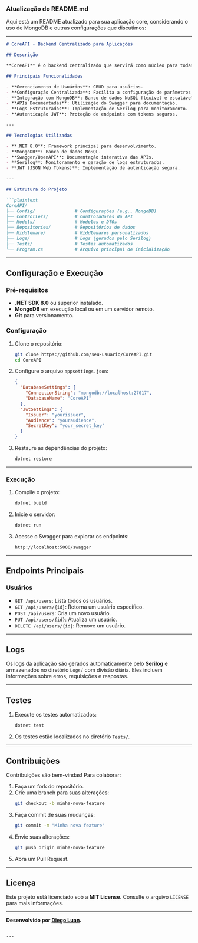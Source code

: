 ### Atualização do README.md

Aqui está um README atualizado para sua aplicação core, considerando o uso de MongoDB e outras configurações que discutimos:

---

```markdown
# CoreAPI - Backend Centralizado para Aplicações

## Descrição

**CoreAPI** é o backend centralizado que servirá como núcleo para todas as aplicações desenvolvidas. O objetivo é fornecer uma base robusta, escalável e reutilizável, que gerencie autenticação, dados e serviços de forma eficiente. A aplicação utiliza MongoDB como banco de dados e é construída com .NET 8.0.

## Principais Funcionalidades

- **Gerenciamento de Usuários**: CRUD para usuários.
- **Configuração Centralizada**: Facilita a configuração de parâmetros globais.
- **Integração com MongoDB**: Banco de dados NoSQL flexível e escalável.
- **APIs Documentadas**: Utilização do Swagger para documentação.
- **Logs Estruturados**: Implementação de Serilog para monitoramento.
- **Autenticação JWT**: Proteção de endpoints com tokens seguros.

---

## Tecnologias Utilizadas

- **.NET 8.0**: Framework principal para desenvolvimento.
- **MongoDB**: Banco de dados NoSQL.
- **Swagger/OpenAPI**: Documentação interativa das APIs.
- **Serilog**: Monitoramento e geração de logs estruturados.
- **JWT (JSON Web Tokens)**: Implementação de autenticação segura.

---

## Estrutura do Projeto

```plaintext
CoreAPI/
├── Config/               # Configurações (e.g., MongoDB)
├── Controllers/          # Controladores da API
├── Models/               # Modelos e DTOs
├── Repositories/         # Repositórios de dados
├── Middleware/           # Middlewares personalizados
├── Logs/                 # Logs (gerados pelo Serilog)
├── Tests/                # Testes automatizados
└── Program.cs            # Arquivo principal de inicialização
```

---

## Configuração e Execução

### Pré-requisitos

- **.NET SDK 8.0** ou superior instalado.
- **MongoDB** em execução local ou em um servidor remoto.
- **Git** para versionamento.

### Configuração

1. Clone o repositório:
   ```bash
   git clone https://github.com/seu-usuario/CoreAPI.git
   cd CoreAPI
   ```

2. Configure o arquivo `appsettings.json`:
   ```json
   {
     "DatabaseSettings": {
       "ConnectionString": "mongodb://localhost:27017",
       "DatabaseName": "CoreAPI"
     },
     "JwtSettings": {
       "Issuer": "yourissuer",
       "Audience": "youraudience",
       "SecretKey": "your_secret_key"
     }
   }
   ```

3. Restaure as dependências do projeto:
   ```bash
   dotnet restore
   ```

---

### Execução

1. Compile o projeto:
   ```bash
   dotnet build
   ```

2. Inicie o servidor:
   ```bash
   dotnet run
   ```

3. Acesse o Swagger para explorar os endpoints:
   ```
   http://localhost:5000/swagger
   ```

---

## Endpoints Principais

### **Usuários**

- `GET /api/users`: Lista todos os usuários.
- `GET /api/users/{id}`: Retorna um usuário específico.
- `POST /api/users`: Cria um novo usuário.
- `PUT /api/users/{id}`: Atualiza um usuário.
- `DELETE /api/users/{id}`: Remove um usuário.

---

## Logs

Os logs da aplicação são gerados automaticamente pelo **Serilog** e armazenados no diretório `Logs/` com divisão diária. Eles incluem informações sobre erros, requisições e respostas.

---

## Testes

1. Execute os testes automatizados:
   ```bash
   dotnet test
   ```

2. Os testes estão localizados no diretório `Tests/`.

---

## Contribuições

Contribuições são bem-vindas! Para colaborar:

1. Faça um fork do repositório.
2. Crie uma branch para suas alterações:
   ```bash
   git checkout -b minha-nova-feature
   ```
3. Faça commit de suas mudanças:
   ```bash
   git commit -m "Minha nova feature"
   ```
4. Envie suas alterações:
   ```bash
   git push origin minha-nova-feature
   ```
5. Abra um Pull Request.

---

## Licença

Este projeto está licenciado sob a **MIT License**. Consulte o arquivo `LICENSE` para mais informações.

---

**Desenvolvido por [Diego Luan](https://github.com/diegoluanfs).**
```

---